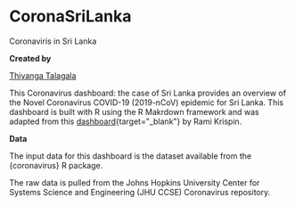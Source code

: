 # CoronaSriLanka
Coronaviris in Sri Lanka


**Created by**

[Thiyanga Talagala](https://thiyanga.netlify.com/)


This Coronavirus dashboard: the case of Sri Lanka provides an overview of the Novel Coronavirus COVID-19 (2019-nCoV) epidemic for Sri Lanka. This dashboard is built with R using the R Makrdown framework and was adapted from this [dashboard](https://ramikrispin.github.io/coronavirus_dashboard/){target="_blank"} by Rami Krispin.


**Data**

The input data for this dashboard is the dataset available from the {coronavirus} R package. 

The raw data is pulled from the Johns Hopkins University Center for Systems Science and Engineering (JHU CCSE) Coronavirus repository.


